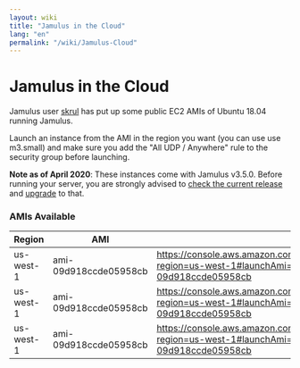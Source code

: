 ```yaml
---
layout: wiki
title: "Jamulus in the Cloud"
lang: "en"
permalink: "/wiki/Jamulus-Cloud"
---
```


# Jamulus in the Cloud

Jamulus user [skrul](https://sourceforge.net/u/skrulx/profile/) has put up some public EC2 AMIs of Ubuntu 18.04 running Jamulus. 


Launch an instance from the AMI in the region you want (you can use use m3.small) and make sure you add the "All UDP / Anywhere" rule to the security group before launching.


**Note as of April 2020**: These instances come with Jamulus v3.5.0. Before running your server, you are strongly advised to [check the current release](https://github.com/corrados/jamulus/releases) and [upgrade](https://github.com/corrados/jamulus/blob/master/INSTALL.md) to that.

### AMIs Available

| Region  | AMI  |   |
|---|---|---|
| us-west-1  |  ami-09d918ccde05958cb |  https://console.aws.amazon.com/ec2/home?region=us-west-1#launchAmi=ami-09d918ccde05958cb |
| us-west-1  |  ami-09d918ccde05958cb |  https://console.aws.amazon.com/ec2/home?region=us-west-1#launchAmi=ami-09d918ccde05958cb |
| us-west-1  |  ami-09d918ccde05958cb |  https://console.aws.amazon.com/ec2/home?region=us-west-1#launchAmi=ami-09d918ccde05958cb |

